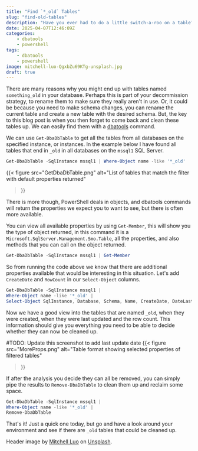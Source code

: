 ```yaml
---
title: "Find `*_old` Tables"
slug: "find-old-tables"
description: "Have you ever had to do a little switch-a-roo on a table? Renaming the current one to append _old, so you can create a new one in it's place? Have you ever forgotten to go back and clear those up? Well, if so, this short blog is for you!"
date: 2025-04-07T12:46:09Z
categories:
    - dbatools
    - powershell
tags:
    - dbatools
    - powershell
image: mitchell-luo-QgxbZu69KTg-unsplash.jpg
draft: true
---
```


There are many reasons why you might end up with tables named `something_old` in your database. Perhaps this is part of your decommission strategy, to rename them to make sure they really aren't in use. Or, it could be because you need to make schema changes, you can rename the current table and create a new table with the desired schema.  But, the key to this blog post is when you then forget to come back and clean these tables up. We can easily find them with a [dbatools](https://dbatools.io/) command.

We can use `Get-DbaDbTable` to get all the tables from all databases on the specified instance, or instances. In the example below I have found all tables that end in `_old` in all databases on the `mssql1` SQL Server.

```PowerShell
Get-DbaDbTable -SqlInstance mssql1 | Where-Object name -like '*_old'
```

{{<
    figure src="GetDbaDbTable.png"
    alt="List of tables that match the filter with default properties returned"
>}}

There is more though, PowerShell deals in objects, and dbatools commands will return the properties we expect you to want to see, but there is often more available.

You can view all available properties by using `Get-Member`, this will show you the type of object returned, in this command it is a `Microsoft.SqlServer.Management.Smo.Table`, all the properties, and also methods that you can call on the object returned.

```PowerShell
Get-DbaDbTable -SqlInstance mssql1 | Get-Member
```

So from running the code above we know that there are additional properties available that would be interesting in this situation. Let's add `CreateDate` and `RowCount` in our `Select-Object` columns.

```PowerShell
Get-DbaDbTable -SqlInstance mssql1 |
Where-Object name -like '*_old' |
Select-Object SqlInstance, Database, Schema, Name, CreateDate, DateLastModified, RowCount
```

Now we have a good view into the tables that are named `_old`, when they were created, when they were last updated and the row count. This information should give you everything you need to be able to decide whether they can now be cleaned up.

#TODO: Update this screenshot to add last update date
{{<
    figure src="MoreProps.png"
    alt="Table format showing selected properties of filtered tables"
>}}

If after the analysis you decide they can all be removed, you can simply pipe the results to `Remove-DbaDbTable` to clean them up and reclaim some space.

```PowerShell
Get-DbaDbTable -SqlInstance mssql1 |
Where-Object name -like '*_old' |
Remove-DbaDbTable
```

That's it! Just a quick one today, but go and have a look around your environment and see if there are `_old` tables that could be cleaned up.

Header image by [Mitchell Luo](https://unsplash.com/@mitchel3uo?utm_content=creditCopyText&utm_medium=referral&utm_source=unsplash) on [Unsplash](https://unsplash.com/photos/round-brown-wooden-table-QgxbZu69KTg?utm_content=creditCopyText&utm_medium=referral&utm_source=unsplash).
